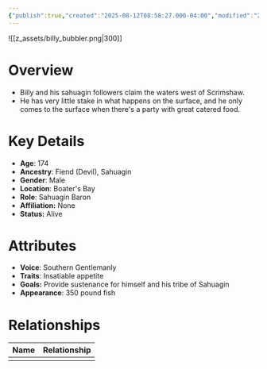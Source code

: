 ```yaml
---
{"publish":true,"created":"2025-08-12T08:58:27.000-04:00","modified":"2025-10-17T10:11:27.488-04:00","published":"2025-10-17T10:11:27.488-04:00","cssclasses":"","Age":"174","Ancestry":"Fiend (Devil), Sahuagin","Gender":"Male","Location":["Boater's Bay"],"Role":["Sahuagin Baron"],"Affiliation":["None"],"Appearances":["[[25 The Hellnight Soirée]]"],"Status":"Alive"}
---
```


![[z_assets/billy_bubbler.png|300]]

# Overview
- Billy and his sahuagin followers claim the waters west of Scrimshaw.
- He has very little stake in what happens on the surface, and he only comes to the surface when there's a party with great catered food.

# Key Details
- **Age**: 174
- **Ancestry**: Fiend (Devil), Sahuagin
- **Gender**: Male
- **Location**: Boater's Bay
- **Role**: Sahuagin Baron
- **Affiliation:** None
- **Status:** Alive

# Attributes
- **Voice**: Southern Gentlemanly
- **Traits**: Insatiable appetite
- **Goals:** Provide sustenance for himself and his tribe of Sahuagin
- **Appearance**: 350 pound fish

# Relationships

| Name | Relationship |
| ---- | ------------ |
|      |              |

